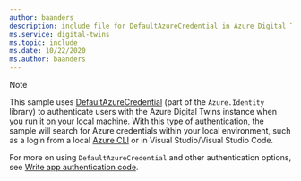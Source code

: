 ```yaml
---
author: baanders
description: include file for DefaultAzureCredential in Azure Digital Twins samples - note
ms.service: digital-twins
ms.topic: include
ms.date: 10/22/2020
ms.author: baanders
---
```


>[!NOTE]
> This sample uses [DefaultAzureCredential](/dotnet/api/azure.identity.defaultazurecredential?view=azure-dotnet&preserve-view=true) (part of the `Azure.Identity` library) to authenticate users with the Azure Digital Twins instance when you run it on your local machine. With this type of authentication, the sample will search for Azure credentials within your local environment, such as a login from a local [Azure CLI](/cli/azure/install-azure-cli) or in Visual Studio/Visual Studio Code.
>
> For more on using `DefaultAzureCredential` and other authentication options, see [Write app authentication code](../articles/digital-twins/how-to-authenticate-client.md).